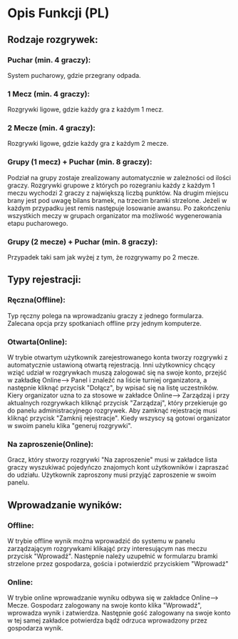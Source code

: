 
# Opis Funkcji (PL)
## Rodzaje rozgrywek:
### Puchar (min. 4 graczy):

System pucharowy, gdzie przegrany odpada.

### 1 Mecz (min. 4 graczy):
Rozgrywki ligowe, gdzie każdy gra z każdym 1 mecz.

### 2 Mecze (min. 4 graczy):
Rozgrywki ligowe, gdzie każdy gra z każdym 2 mecze.


### Grupy (1 mecz) + Puchar (min. 8 graczy):
Podział na grupy zostaje zrealizowany automatycznie w zależności od ilości graczy. Rozgrywki grupowe z których po rozegraniu każdy z każdym 1 meczu wychodzi 2 graczy z największą liczbą punktów. Na drugim miejscu brany jest pod uwagę bilans bramek, na trzecim bramki strzelone. Jeżeli w każdym przypadku jest remis następuje losowanie awansu. Po zakończeniu wszystkich meczy w grupach organizator ma możliwość wygenerowania etapu pucharowego.


### Grupy (2 mecze) + Puchar (min. 8 graczy):
Przypadek taki sam jak wyżej z tym, że rozgrywamy po 2 mecze.

## Typy rejestracji:

### Ręczna(Offline):
Typ ręczny polega na wprowadzaniu graczy z jednego formularza. Zalecana opcja przy spotkaniach offline przy jednym komputerze.

### Otwarta(Online):
W trybie otwartym użytkownik zarejestrowanego konta tworzy rozgrywki z automatycznie ustawioną otwartą rejestracją. Inni użytkownicy chcący wziąć udział w rozgrywkach muszą zalogować się na swoje konto, przejść w zakładkę Online--> Panel i znaleźć na liście turniej organizatora, a następnie kliknąć przycisk "Dołącz", by wpisać się na listę uczestników. Kiery organizator uzna to za stosowe w zakładce Online--> Zarządzaj i przy aktualnych rozgrywkach kliknąć przycisk "Zarządzaj", który przekieruje go do panelu administracyjnego rozgrywek. Aby zamknąć rejestrację musi kliknąć przycisk "Zamknij rejestracje". Kiedy wszyscy są gotowi organizator w swoim panelu klika "generuj rozgrywki".

### Na zaproszenie(Online):
Gracz, który stworzy rozgrywki "Na zaproszenie" musi w zakładce lista graczy wyszukiwać pojedyńczo znajomych kont użytkowników i zapraszać do udziału. Użytkownik zaproszony musi przyjąć zaproszenie w swoim panelu.


## Wprowadzanie wyników:
### Offline:
W trybie offline wynik można wprowadzić do systemu w panelu zarządzającym rozgrywkami klikająć przy interesującym nas meczu przycisk "Wprowadź". Następnie należy uzupełnić w formularzu bramki strzelone przez gospodarza, gościa i potwierdzić przyciskiem "Wprowadź"

### Online:
W trybie online wprowadzanie wyniku odbywa się w zakładce Online--> Mecze. Gospodarz zalogowany na swoje konto klika "Wprowadź", wprowadza wynik i zatwierdza. Następnie gość zalogowany na swoje konto w tej samej zakładce potwierdza bądź odrzuca wprowadzony przez gospodarza wynik.
